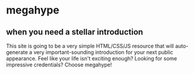 # megahype
## when you need a stellar introduction

This site is going to be a very simple HTML/CSS/JS resource that will auto-generate a very important-sounding introduction for your next public appearance. Feel like your life isn't exciting enough? Looking for some impressive credentials? Choose megahype!



